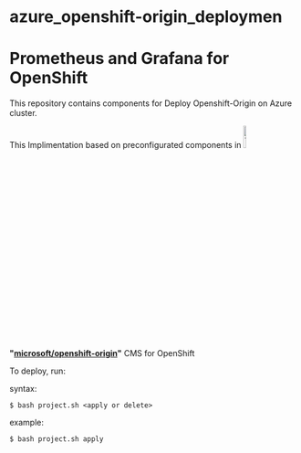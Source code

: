 # azure_openshift-origin_deploymen

# Prometheus and Grafana for OpenShift

This repository contains components for Deploy Openshift-Origin on Azure cluster. 

This Implimentation based on preconfigurated components in 
<img src="https://i1.wp.com/blog.openshift.com/wp-content/uploads/redhatopenshift.png?w=1376&ssl=1" alt="Thunder" width="10%"/> **"[microsoft/openshift-origin](https://github.com/microsoft/openshift-origin)"** CMS for OpenShift

To deploy, run:

syntax:
```
$ bash project.sh <apply or delete> 
```
example:
```
$ bash project.sh apply
```
